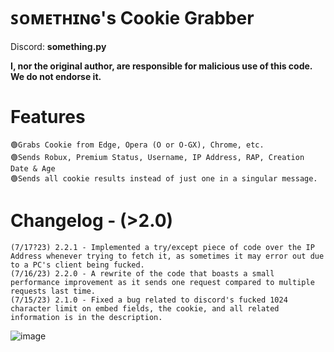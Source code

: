# ꜱᴏᴍᴇᴛʜɪɴɢ's Cookie Grabber

Discord: **something.py**

**I, nor the original author, are responsible for malicious use of this code. We do not endorse it.**

# Features
	🟢Grabs Cookie from Edge, Opera (O or O-GX), Chrome, etc.
	🟢Sends Robux, Premium Status, Username, IP Address, RAP, Creation Date & Age
	🟢Sends all cookie results instead of just one in a singular message.

 # Changelog - (>2.0)
 	(7/17?23) 2.2.1 - Implemented a try/except piece of code over the IP Address whenever trying to fetch it, as sometimes it may error out due to a PC's client being fucked.
 	(7/16/23) 2.2.0 - A rewrite of the code that boasts a small performance improvement as it sends one request compared to multiple requests last time. 
 	(7/15/23) 2.1.0 - Fixed a bug related to discord's fucked 1024 character limit on embed fields, the cookie, and all related information is in the description.

![image](https://cdn.discordapp.com/attachments/1118019161558351982/1130077558499717150/image.png)
